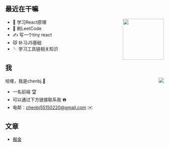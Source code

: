 ## 最近在干嘛

<img  align="right" height="130" src="https://github-readme-stats-anuraghazra1.vercel.app/api/top-langs/?username=chenbj5515&layout=compact&hide_border=true&theme=material-palenight" />

* 👀 学习React原理
* 📖 刷LeetCode
* ✍️  写一个tiny react
* 😾 补习JS基础
* 🪡 学习工具链相关知识

## 我


<img  align="right" src="https://github-readme-stats.vercel.app/api?username=chenbj5515&show_icons=true&hide_border=true&theme=material-palenight" />

哈喽，我是chenbj.🌻

- 一名前端 🏆
- 可以通过下方链接联系我 ☎️
- 电邮：chenbj55150220@gmail.com ✉️


## 文章

* [掘金](https://juejin.cn/user/1187128290318056/posts)
